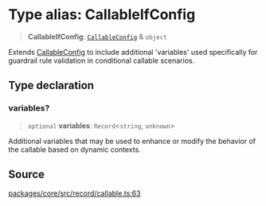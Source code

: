 # Type alias: CallableIfConfig

> **CallableIfConfig**: [`CallableConfig`](CallableConfig.md) & `object`

Extends [CallableConfig](CallableConfig.md) to include additional 'variables' used specifically for guardrail
rule validation in conditional callable scenarios.

## Type declaration

### variables?

> `optional` **variables**: `Record`\<`string`, `unknown`\>

Additional variables that may be used to enhance or modify the behavior of the callable based on dynamic contexts.

## Source

[packages/core/src/record/callable.ts:63](https://github.com/VictorS67/encre/blob/c09849eb59af073bf23be826a912f2ba4f635f93/packages/core/src/record/callable.ts#L63)
